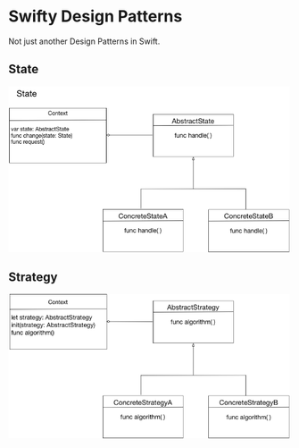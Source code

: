 # Swifty Design Patterns

Not just another Design Patterns in Swift.

## State
![State Pattern](DesignPattern.playground/Resources/State.png)

## Strategy
![State Pattern](DesignPattern.playground/Resources/Strategy.png)

